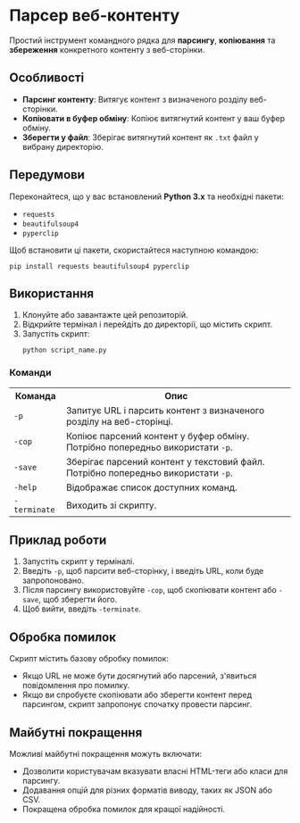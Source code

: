 <!DOCTYPE html>
<html lang="uk">
<head>
    <meta charset="UTF-8">
    <meta name="viewport" content="width=device-width, initial-scale=1.0">
</head>
<body>

<h1>Парсер веб-контенту</h1>

<p>Простий інструмент командного рядка для <strong>парсингу</strong>, <strong>копіювання</strong> та <strong>збереження</strong> конкретного контенту з веб-сторінки.</p>

<h2>Особливості</h2>
<ul>
    <li><strong>Парсинг контенту</strong>: Витягує контент з визначеного розділу веб-сторінки.</li>
    <li><strong>Копіювати в буфер обміну</strong>: Копіює витягнутий контент у ваш буфер обміну.</li>
    <li><strong>Зберегти у файл</strong>: Зберігає витягнутий контент як <code>.txt</code> файл у вибрану директорію.</li>
</ul>

<h2>Передумови</h2>
<p>Переконайтеся, що у вас встановлений <strong>Python 3.x</strong> та необхідні пакети:</p>
<ul>
    <li><code>requests</code></li>
    <li><code>beautifulsoup4</code></li>
    <li><code>pyperclip</code></li>
</ul>
<p>Щоб встановити ці пакети, скористайтеся наступною командою:</p>
<pre><code>pip install requests beautifulsoup4 pyperclip</code></pre>

<h2>Використання</h2>
<ol>
    <li>Клонуйте або завантажте цей репозиторій.</li>
    <li>Відкрийте термінал і перейдіть до директорії, що містить скрипт.</li>
    <li>Запустіть скрипт:
        <pre><code>python script_name.py</code></pre>
    </li>
</ol>

<h3>Команди</h3>
<table>
    <tr>
        <th>Команда</th>
        <th>Опис</th>
    </tr>
    <tr>
        <td><code>-p</code></td>
        <td>Запитує URL і парсить контент з визначеного розділу на веб-сторінці.</td>
    </tr>
    <tr>
        <td><code>-cop</code></td>
        <td>Копіює парсений контент у буфер обміну. Потрібно попередньо використати <code>-p</code>.</td>
    </tr>
    <tr>
        <td><code>-save</code></td>
        <td>Зберігає парсений контент у текстовий файл. Потрібно попередньо використати <code>-p</code>.</td>
    </tr>
    <tr>
        <td><code>-help</code></td>
        <td>Відображає список доступних команд.</td>
    </tr>
    <tr>
        <td><code>-terminate</code></td>
        <td>Виходить зі скрипту.</td>
    </tr>
</table>

<h2>Приклад роботи</h2>
<ol>
    <li>Запустіть скрипт у терміналі.</li>
    <li>Введіть <code>-p</code>, щоб парсити веб-сторінку, і введіть URL, коли буде запропоновано.</li>
    <li>Після парсингу використовуйте <code>-cop</code>, щоб скопіювати контент або <code>-save</code>, щоб зберегти його.</li>
    <li>Щоб вийти, введіть <code>-terminate</code>.</li>
</ol>

<h2>Обробка помилок</h2>
<p>Скрипт містить базову обробку помилок:</p>
<ul>
    <li>Якщо URL не може бути досягнутий або парсений, з'явиться повідомлення про помилку.</li>
    <li>Якщо ви спробуєте скопіювати або зберегти контент перед парсингом, скрипт запропонує спочатку провести парсинг.</li>
</ul>

<h2>Майбутні покращення</h2>
<p>Можливі майбутні покращення можуть включати:</p>
<ul>
    <li>Дозволити користувачам вказувати власні HTML-теги або класи для парсингу.</li>
    <li>Додавання опцій для різних форматів виводу, таких як JSON або CSV.</li>
    <li>Покращена обробка помилок для кращої надійності.</li>
</ul>
